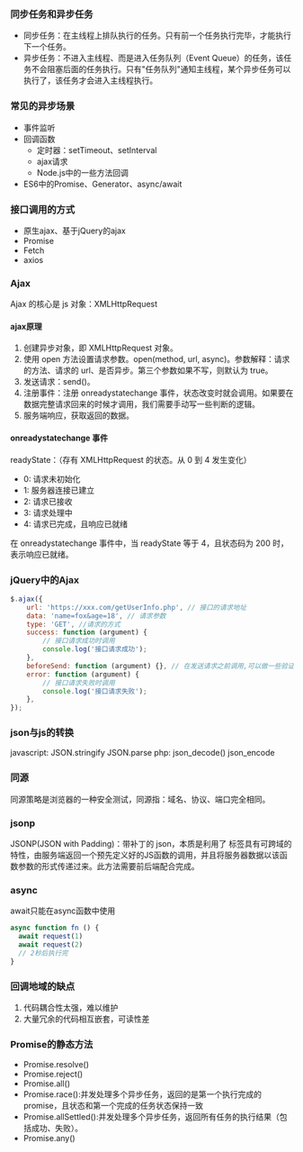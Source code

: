 ### 同步任务和异步任务
+ 同步任务：在主线程上排队执行的任务。只有前一个任务执行完毕，才能执行下一个任务。
+ 异步任务：不进入主线程、而是进入任务队列（Event Queue）的任务，该任务不会阻塞后面的任务执行。只有"任务队列"通知主线程，某个异步任务可以执行了，该任务才会进入主线程执行。

### 常见的异步场景
+ 事件监听
+ 回调函数
  + 定时器：setTimeout、setInterval
  + ajax请求
  + Node.js中的一些方法回调
+ ES6中的Promise、Generator、async/await

### 接口调用的方式
+ 原生ajax、基于jQuery的ajax
+ Promise
+ Fetch
+ axios

### Ajax
Ajax 的核心是 js 对象：XMLHttpRequest
#### ajax原理
1. 创建异步对象，即 XMLHttpRequest 对象。
2. 使用 open 方法设置请求参数。open(method, url, async)。参数解释：请求的方法、请求的 url、是否异步。第三个参数如果不写，则默认为 true。
3. 发送请求：send()。
4. 注册事件：注册 onreadystatechange 事件，状态改变时就会调用。如果要在数据完整请求回来的时候才调用，我们需要手动写一些判断的逻辑。
5. 服务端响应，获取返回的数据。

#### onreadystatechange 事件
readyState：（存有 XMLHttpRequest 的状态。从 0 到 4 发生变化）
+ 0: 请求未初始化
+ 1: 服务器连接已建立
+ 2: 请求已接收
+ 3: 请求处理中
+ 4: 请求已完成，且响应已就绪

在 onreadystatechange 事件中，当 readyState 等于 4，且状态码为 200 时，表示响应已就绪。

### jQuery中的Ajax
``` javascript
$.ajax({
    url: 'https://xxx.com/getUserInfo.php', // 接口的请求地址
    data: 'name=fox&age=18', // 请求参数
    type: 'GET', //请求的方式
    success: function (argument) {
        // 接口请求成功时调用
        console.log('接口请求成功');
    },
    beforeSend: function (argument) {}, // 在发送请求之前调用,可以做一些验证之类的处理
    error: function (argument) {
        // 接口请求失败时调用
        console.log('接口请求失败');
    },
});
```

### json与js的转换
javascript: JSON.stringify JSON.parse
php: json_decode() json_encode

### 同源
同源策略是浏览器的一种安全测试，同源指：域名、协议、端口完全相同。

### jsonp
JSONP(JSON with Padding)：带补丁的 json，本质是利用了 <script src=""></script>标签具有可跨域的特性，由服务端返回一个预先定义好的JS函数的调用，并且将服务器数据以该函数参数的形式传递过来。此方法需要前后端配合完成。

### async
await只能在async函数中使用
``` javascript
async function fn () {
  await request(1)
  await request(2)
  // 2秒后执行完
}
```

### 回调地域的缺点
1. 代码耦合性太强，难以维护
2. 大量冗余的代码相互嵌套，可读性差

### Promise的静态方法
+ Promise.resolve()
+ Promise.reject()
+ Promise.all()
+ Promise.race():并发处理多个异步任务，返回的是第一个执行完成的promise，且状态和第一个完成的任务状态保持一致
+ Promise.allSettled():并发处理多个异步任务，返回所有任务的执行结果（包括成功、失败）。
+ Promise.any()